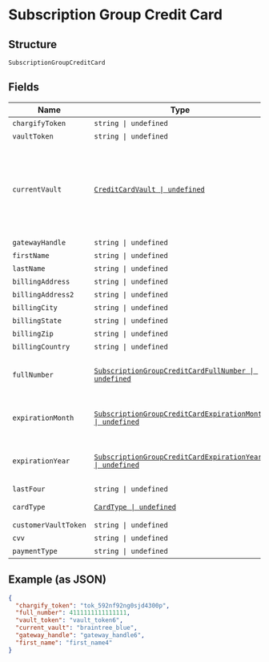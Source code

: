 
# Subscription Group Credit Card

## Structure

`SubscriptionGroupCreditCard`

## Fields

| Name | Type | Tags | Description |
|  --- | --- | --- | --- |
| `chargifyToken` | `string \| undefined` | Optional | - |
| `vaultToken` | `string \| undefined` | Optional | - |
| `currentVault` | [`CreditCardVault \| undefined`](../../doc/models/credit-card-vault.md) | Optional | The vault that stores the payment profile with the provided `vault_token`. Use `bogus` for testing. |
| `gatewayHandle` | `string \| undefined` | Optional | - |
| `firstName` | `string \| undefined` | Optional | - |
| `lastName` | `string \| undefined` | Optional | - |
| `billingAddress` | `string \| undefined` | Optional | - |
| `billingAddress2` | `string \| undefined` | Optional | - |
| `billingCity` | `string \| undefined` | Optional | - |
| `billingState` | `string \| undefined` | Optional | - |
| `billingZip` | `string \| undefined` | Optional | - |
| `billingCountry` | `string \| undefined` | Optional | - |
| `fullNumber` | [`SubscriptionGroupCreditCardFullNumber \| undefined`](../../doc/models/containers/subscription-group-credit-card-full-number.md) | Optional | This is a container for one-of cases. |
| `expirationMonth` | [`SubscriptionGroupCreditCardExpirationMonth \| undefined`](../../doc/models/containers/subscription-group-credit-card-expiration-month.md) | Optional | This is a container for one-of cases. |
| `expirationYear` | [`SubscriptionGroupCreditCardExpirationYear \| undefined`](../../doc/models/containers/subscription-group-credit-card-expiration-year.md) | Optional | This is a container for one-of cases. |
| `lastFour` | `string \| undefined` | Optional | - |
| `cardType` | [`CardType \| undefined`](../../doc/models/card-type.md) | Optional | The type of card used. |
| `customerVaultToken` | `string \| undefined` | Optional | - |
| `cvv` | `string \| undefined` | Optional | - |
| `paymentType` | `string \| undefined` | Optional | - |

## Example (as JSON)

```json
{
  "chargify_token": "tok_592nf92ng0sjd4300p",
  "full_number": 4111111111111111,
  "vault_token": "vault_token6",
  "current_vault": "braintree_blue",
  "gateway_handle": "gateway_handle6",
  "first_name": "first_name4"
}
```

